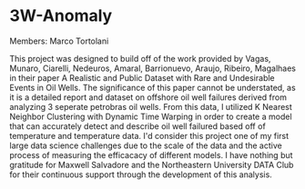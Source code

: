 # 3W-Anomaly

Members: Marco Tortolani

This project was designed to build off of the work provided by Vagas, Munaro, Ciarelli, Nedeuros, Amaral, Barrionuevo, Araujo, Ribeiro, Magalhaes in their paper A Realistic and Public Dataset with Rare and Undesirable Events in Oil Wells. The significance of this paper cannot be understated, as it is a detailed report and dataset on offshore oil well failures derived from analyzing 3 seperate petrobras oil wells. From this data, I utilized K Nearest Neighbor Clustering with Dynamic Time Warping in order to create a model that can accurately detect and describe oil well failured based off of temperature and temperature data. I'd consider this project one of my first large data science challenges due to the scale of the data and the active process of measuring the efficacacy of different models. I have nothing but gratitude for Maxwell Salvadore and the Northeastern University DATA Club for their continuous support through the development of this analysis.
